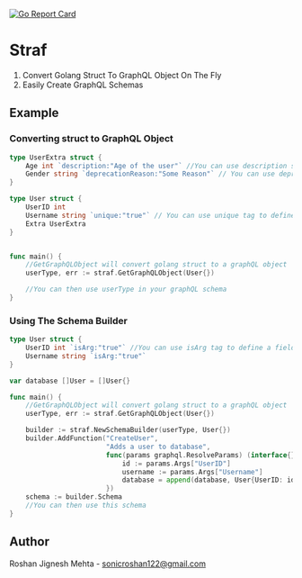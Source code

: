 [![Go Report Card](https://goreportcard.com/badge/github.com/SonicRoshan/straf)](https://goreportcard.com/report/github.com/SonicRoshan/straf)

# Straf
1. Convert Golang Struct To GraphQL Object On The Fly
2. Easily Create GraphQL Schemas

## Example

### Converting struct to GraphQL Object
```go
type UserExtra struct {
    Age int `description:"Age of the user"` //You can use description struct tag to add description
    Gender string `deprecationReason:"Some Reason"` // You can use deprecationReason tag to add a deprecation reason
}

type User struct {
    UserID int
    Username string `unique:"true"` // You can use unique tag to define if a field would be unique
    Extra UserExtra
}


func main() {
    //GetGraphQLObject will convert golang struct to a graphQL object
    userType, err := straf.GetGraphQLObject(User{})

    //You can then use userType in your graphQL schema
}
```


### Using The Schema Builder
```go
type User struct {
    UserID int `isArg:"true"` //You can use isArg tag to define a field as a graphql argument
    Username string `isArg:"true"`
}

var database []User = []User{}

func main() {
    //GetGraphQLObject will convert golang struct to a graphQL object
    userType, err := straf.GetGraphQLObject(User{})

    builder := straf.NewSchemaBuilder(userType, User{})
    builder.AddFunction("CreateUser", 
                        "Adds a user to database",
                        func(params graphql.ResolveParams) (interface{}, error)) {
                            id := params.Args["UserID"]
                            username := params.Args["Username"]
                            database = append(database, User{UserID: id, Username: Username})
                        })
    schema := builder.Schema
    //You can then use this schema
}
```
## Author
Roshan Jignesh Mehta - sonicroshan122@gmail.com